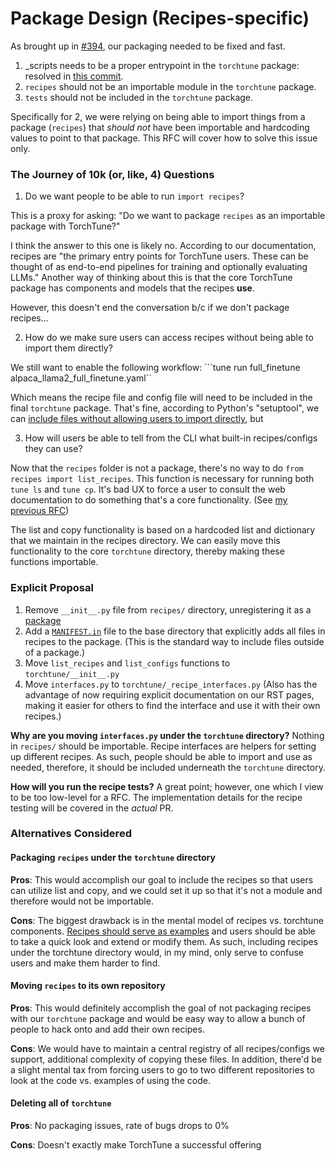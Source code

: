 # Package Design (Recipes-specific)

As brought up in [#394](https://github.com/pytorch-labs/torchtune/issues/394),
our packaging needed to be fixed and fast.
1. _scripts needs to be a proper entrypoint in the `torchtune` package: resolved
in [this commit](https://github.com/pytorch-labs/torchtune/commit/5ae616964546813f23f8d9b1beaae06d3877bd1e).
2. `recipes` should not be an importable module in the `torchtune` package.
3. `tests` should not be included in the `torchtune` package.

Specifically for 2, we were relying on being able to import things from a package (`recipes`)
that *should not* have been importable and hardcoding values to point to that package. This RFC will
cover how to solve this issue only.

### The Journey of 10k (or, like, 4) Questions

1. Do we want people to be able to run `import recipes`?

This is a proxy for asking: "Do we want to package `recipes` as an importable package with TorchTune?"

I think the answer to this one is likely no. According to our documentation, recipes are
"the primary entry points for TorchTune users. These can be thought of as end-to-end pipelines for training
and optionally evaluating LLMs." Another way of thinking about this is that the core TorchTune package
has components and models that the recipes **use**.

However, this doesn't end the conversation b/c if we don't package recipes...

2. How do we make sure users can access recipes without being able to import them directly?

We still want to enable the following workflow:
```tune run full_finetune alpaca_llama2_full_finetune.yaml``

Which means the recipe file and config file will need to be included in the final `torchtune` package.
That's fine, according to Python's "setuptool", we can [include files without allowing users to import directly](https://setuptools.pypa.io/en/latest/userguide/miscellaneous.html#controlling-files-in-the-distribution),
but

3. How will users be able to tell from the CLI what built-in recipes/configs they can use?

Now that the `recipes` folder is not a package, there's no way to do `from recipes import list_recipes`. This function
is necessary for running both `tune ls` and `tune cp`. It's bad UX to force a user to consult the web documentation
to do something that's a core functionality. (See [my previous RFC](https://github.com/pytorch-labs/torchtune/pull/383))

The list and copy functionality is based on a hardcoded list and dictionary that we maintain in the recipes directory.
We can easily move this functionality to the core `torchtune` directory, thereby making these functions importable.

### Explicit Proposal

1. Remove `__init__.py` file from `recipes/` directory, unregistering it as a [package](https://setuptools.pypa.io/en/latest/userguide/package_discovery.html#finding-simple-packages)
2. Add a [`MANIFEST.in`](https://setuptools.pypa.io/en/latest/userguide/miscellaneous.html#controlling-files-in-the-distribution) file
to the base directory that explicitly adds all files in recipes to the package. (This is the standard way to include files outside of a package.)
3. Move `list_recipes` and `list_configs` functions to `torchtune/__init__.py`
4. Move `interfaces.py` to `torchtune/_recipe_interfaces.py` (Also has the advantage of now requiring explicit documentation on our RST pages,
making it easier for others to find the interface and use it with their own recipes.)

**Why are you moving `interfaces.py` under the `torchtune` directory?** Nothing in `recipes/` should be importable.
Recipe interfaces are helpers for setting up different recipes. As such, people should be able to import and use as needed, therefore,
it should be included underneath the `torchtune` directory.

**How will you run the recipe tests?** A great point; however, one which I view to be too low-level for a RFC. The implementation details
for the recipe testing will be covered in the *actual* PR.

### Alternatives Considered

#### Packaging `recipes` under the `torchtune` directory

**Pros**: This would accomplish our goal to include the recipes so that users can utilize list and copy, and we could set it up so that
it's not a module and therefore would not be importable.

**Cons**: The biggest drawback is in the mental model of recipes vs. torchtune components. [Recipes should serve as examples](https://pytorch.org/tutorials/recipes/recipes_index.html)
and users should be able to take a quick look and extend or modify them. As such, including recipes under the torchtune directory
would, in my mind, only serve to confuse users and make them harder to find.

#### Moving `recipes` to its own repository

**Pros**: This would definitely accomplish the goal of not packaging recipes with our `torchtune` package and would
be easy way to allow a bunch of people to hack onto and add their own recipes.

**Cons**: We would have to maintain a central registry of all recipes/configs we support, additional complexity of
copying these files. In addition, there'd be a slight mental tax from forcing users to go to two different repositories
to look at the code vs. examples of using the code.

#### Deleting all of `torchtune`

**Pros**: No packaging issues, rate of bugs drops to 0%

**Cons**: Doesn't exactly make TorchTune a successful offering
